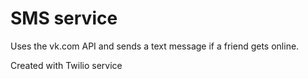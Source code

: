 # SMS service

Uses the vk.com API and sends a text message if a friend gets online.

Created with Twilio service
